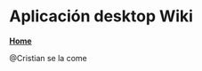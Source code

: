 # Aplicación desktop Wiki
**[Home](https://github.com/info-2-tp/desktop-app/wiki/Descripci%C3%B3n-Funcional)**

@Cristian se la come